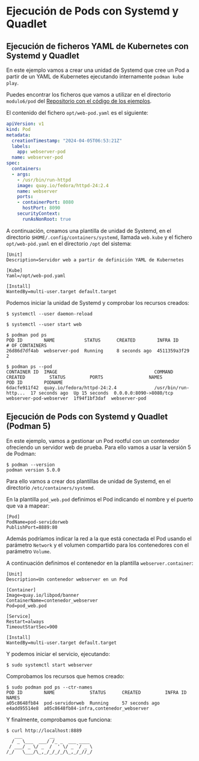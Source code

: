 # Ejecución de Pods con Systemd y Quadlet

## Ejecución de ficheros YAML de Kubernetes con Systemd y Quadlet

En este ejemplo vamos a crear una unidad de Systemd que cree un Pod a partir de un YAML de Kubernetes ejecutando internamente `podman kube play`. 

Puedes encontrar los ficheros que vamos a utilizar en el directorio `modulo6/pod` del [Repositorio con el código de los ejemplos](https://github.com/josedom24/ejemplos_curso_podman_ow).


El contenido del fichero `opt/web-pod.yaml` es el siguiente:

```yaml
apiVersion: v1
kind: Pod
metadata:
  creationTimestamp: "2024-04-05T06:53:21Z"
  labels:
    app: webserver-pod
  name: webserver-pod
spec:
  containers:
  - args:
    - /usr/bin/run-httpd
    image: quay.io/fedora/httpd-24:2.4
    name: webserver
    ports:
    - containerPort: 8080
      hostPort: 8090
    securityContext:
      runAsNonRoot: true
```

A continuación, creamos una plantilla de unidad de Systemd, en el directorio `$HOME/.config/containers/systemd`, llamada `web.kube` y el fichero `opt/web-pòd.yaml` en el directorio `/opt` del sistema:

```
[Unit]
Description=Servidor web a partir de definición YAML de Kubernetes

[Kube]
Yaml=/opt/web-pod.yaml

[Install]
WantedBy=multi-user.target default.target
```

Podemos iniciar la unidad de Systemd y comprobar los recursos creados:

```
$ systemctl --user daemon-reload

$ systemctl --user start web

$ podman pod ps
POD ID        NAME           STATUS      CREATED        INFRA ID      # OF CONTAINERS
26d86d7df4ab  webserver-pod  Running     8 seconds ago  4511359a3f29  2

$ podman ps --pod
CONTAINER ID  IMAGE                                    COMMAND               CREATED         STATUS         PORTS                 NAMES                    POD ID        PODNAME
6dacfe911f42  quay.io/fedora/httpd-24:2.4              /usr/bin/run-http...  17 seconds ago  Up 15 seconds  0.0.0.0:8090->8080/tcp  webserver-pod-webserver  1f94f1bf3daf  webserver-pod
```

## Ejecución de Pods con Systemd y Quadlet (Podman 5)

En este ejemplo, vamos a gestionar un Pod rootful con un contenedor ofreciendo un servidor web de prueba. Para ello vamos a usar la versión 5 de Podman:

```
$ podman --version
podman version 5.0.0
```

Para ello vamos a crear dos plantillas de unidad de Systemd, en el directorio `/etc/containers/systemd`.

En la plantilla `pod_web.pod` definimos el Pod indicando el nombre y el puerto que va a mapear:

```
[Pod]
PodName=pod-servidorweb
PublishPort=8889:80
```
Además podríamos indicar la red a la que está conectada el Pod usando el parámetro `Network` y el volumen compartido para los contenedores con el parámetro `Volume`.

A continuación definimos el contenedor en la plantilla `webserver.container`:

```
[Unit]
Description=Un contenedor webserver en un Pod

[Container]
Image=quay.io/libpod/banner
ContainerName=contenedor_webserver
Pod=pod_web.pod

[Service]
Restart=always
TimeoutStartSec=900

[Install]
WantedBy=multi-user.target default.target
```

Y podemos iniciar el servicio, ejecutando:

```
$ sudo systemctl start webserver
```

Comprobamos los recursos que hemos creado:

```
$ sudo podman pod ps --ctr-names
POD ID        NAME             STATUS      CREATED         INFRA ID      NAMES
a05c8648fb84  pod-servidorweb  Running     57 seconds ago  e4add95514e8  a05c8648fb84-infra,contenedor_webserver
```

Y finalmente, comprobamos que funciona:

```
$ curl http://localhost:8889
   ___          __              
  / _ \___  ___/ /_ _  ___ ____ 
 / ___/ _ \/ _  /  ' \/ _ `/ _ \
/_/   \___/\_,_/_/_/_/\_,_/_//_/
```
